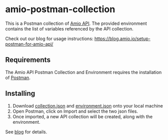 # amio-postman-collection
This is a Postman collection of [Amio API](https://docs.amio.io/docs/amio-introduction).  The provided environment contains the list of variables referenced by the API collection.

Check out our blog for usage instructions:
https://blog.amio.io/setup-postman-for-amio-api/

## Requirements

The Amio API Postman Collection and Environment requires the installation of [Postman](https://www.getpostman.com/).

## Installing

1) Download [collection.json](https://github.com/amio-io/amio-postman-collection/blob/master/collection.json) and [environment.json](https://github.com/amio-io/amio-postman-collection/blob/master/environment.json) onto your local machine
2) Open Postman, click on Import and select the two json files.
3) Once imported, a new API collection will be created, along with the environment.

See [blog](https://blog.amio.io/setup-postman-for-amio-api/) for details.
